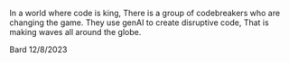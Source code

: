 In a world where code is king,
There is a group of codebreakers who are changing the game.
They use genAI to create disruptive code,
That is making waves all around the globe.

Bard 12/8/2023
